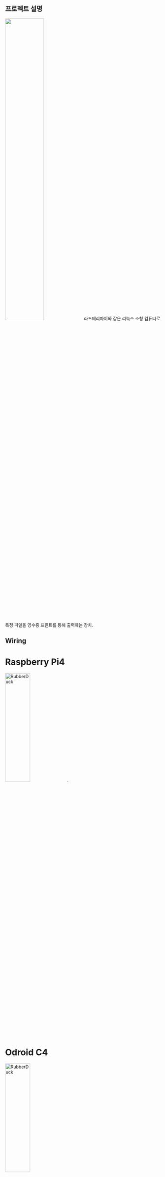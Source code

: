 ## 프로젝트 설명 
<img width="50%" src="https://user-images.githubusercontent.com/8589992/174252878-1f55046e-c069-4821-acf7-9d2b71925bf2.jpg" />
라즈베리파이와 같은 리눅스 소형 컴퓨터로 특정 파일을 영수증 프린트를 통해 출력하는 장치.  

## Wiring 
# Raspberry Pi4
<img src="/Schematic/Wiring_v1.jpg" width="40%" height="30%" title="px(픽셀) 크기 설정" alt="RubberDuck"></img>. 
# Odroid C4
<img src="/Schematic/moya-worklog_OdroidC4_v1_bb.png" width="40%" height="30%" title="px(픽셀) 크기 설정" alt="RubberDuck"></img>

## Pin Map 
### Raspberry Pi
| Name | GPIO# |  
| ----------- | ----------- | 
| Reset Button GPIO | 3 |  
| Reset Button Active | GND |
| Power LED Positive | 6 |
| Power LED Negative | GND |
| Print Button GPIO | 21 |
| Print Button LED | 20 |

[GPIO](https://pinout.xyz/)

### Odroid C4
| Name | GPIO# |  
| ----------- | ----------- | 
| Reset Button GPIO | 11(479) |  
| Reset Button Active | 9(GND) |
| LED Positive | 1(3.3V) |
| LED Negative | 6(GND) |
| Print Button GPIO | 25 |
| Print Button LED | 12 |

[BCM numbering](https://wiki.odroid.com/odroid-xu4/application_note/gpio/rpi.gpio#about_bcm_numbering)

## BOM

| 부품명 | 수량 |  
| ----------- | ----------- | 
| 라즈베리파이 3A+ | 1ea |  
| BIXOLON_SRP-330II  | 1ea |
| 2.5A 전원 아답터 | 1ea |
| 납작소켓 커넥터 와이어 | 2ea |
| 1K ohm 저항 | 2ea |
| 100nF 커패시터 (104) | 1ea |
| 60mm LED 아케이드 버튼 스위치 (SZH-LC043) | 1ea |

## 실행방법
1. Bixolon 버전 :
	`sudo python3 print_Bixolon.py` 
2. sam4s 버전: 
	`sudo python3 print_sam4s.py`

## 설치방법
### Raspberry pi(cups) + Bixolon SRP-330II 
1. 라즈베리파이 imge 준비 : Raspbian 32-bit Desktop ver (2021-05-07)
2. 라즈베리파이 ssh, spi enable 
3. 원격 다운로드  
    `git clone --recurse-submodules https://github.com/AntonSangho/moya-worklog.git`
4. 드라이버 파일 압축해제  
    `unzip Software_BixolonCupsDrv_Linux_v1.3.5.1.zip .`
6. cups 설치  
    `sudo apt-get install cups`
7. pip 설치  
    `sudo apt-get install python3-pip`
8. escpos 설치  
    `sudo pip3 install escpos`
6. 프린터 드라이버 설치  
    `sh setup_v1.4.1.sh`
7. pi  권한 획득  
    `sudo usermod -a -G lpadmin pi`
8. libcups2-dev 설치  
	`sudo apt-get install libcups2-dev`
9. pycups 설치  
	`sudo pip3 install pycups`
10. cups 설정
	1. http://localhost:631 접속
	2. Add printer (USB 연결된 상태)
	3. Print 사이즈 : 75x150mm설정 
11. 기본 프린터 설정  
    `lpoptions -d BIXOLON_SRP-330II`
12. 부팅파일 설정 
	1. `sudo vi /etc/rc.local`
	2. Exit 0 전에 아래 코드 추가  
        `python3 /home/pi/moya-worklog/print.py &`

### Raspberry pi(escpos) + Sam4s Giant 100
1. 라즈베리파이 이미지 준비 : Raspbian 32-bit Lite ver (2022-04-04)
2. 라즈베리파이 ssh enable 
3. Git 설치 후 원격 다운로드  
    `git clone --recurse-submodules https://github.com/AntonSangho/moya-worklog.git`
4. pip 설치  
    `sudo apt-get install python3-pip`  
	`sudo pip3 install escpos`  
	`sudo apt-get install libopenjp2-7`
5. libcups2-dev 설치  
	`sudo apt-get install libcups2-dev`
6. pycups 설치  
	`sudo pip3 install pycups`
7. requirement로 설치  
    `pip install -r requirements.txt `
8. 부팅파일 설정 
	1. `sudo vi /etc/rc.local`
	2. Exit 0 전에 아래 코드 추가  
        `python3 /home/pi/moya-worklog/print_sam4s.py &`
9. [리셋버튼 설치](https://howchoo.com/g/mwnlytk3zmm/how-to-add-a-power-button-to-your-raspberry-pi)  
    `./pi-power-button/script/install`

10. [부팅 확인 led 설치](https://howchoo.com/g/ytzjyzy4m2e/build-a-simple-raspberry-pi-led-power-status-indicator#enable-the-gpio-serial-port)  
    `enable_uart = 1`


### Odroid C4 + Sam4s Giant 100
1. [Ubuntu Minimal 20.04 image](https://dn.odroid.com/S905X3/ODROID-C4/Ubuntu/ubuntu-20.04-4.9-mate-odroid-c4-hc4-20220228.img.xz)을 다운로드한다. 
2. uart 통신을 통해서 ip address확인 후 ssh 접속. (id: root, password: odroid)
3. 기본 비밀번호 변경  
	`sudo passwd`
4. 시스템 업데이이트  
	`sudo apt-get update`  
	`sudo apt-get upgrade`
5. 개발환경세팅  
	`sudo apt-get install python3-dev`  
	`sudo apt-get install python3-pip`  
	`sudo apt-get install cups`  
	`sudo apt-get install escpos`  
	`sudo apt-get install libcups2-dev`
	
6. [Odroid 용 RPi.GPIO 설치](https://wiki.odroid.com/odroid-xu4/application_note/gpio/rpi.gpio#rpigpio_for_odroid)    
	`git clone https://github.com/awesometic/RPi.GPIO-Odroid`  
	`cd RPi.GPIO-Odroid`  
	`sudo python setup.py build install`  
	
7. 원격 다운로드  
	`git clone --recurse-submodules https://github.com/AntonSangho/moya-worklog.git`
	
8. pip install  
	`cd odroid`  
	`pip install -r requirements.txt`
	

9. [리셋버튼 설치](https://wiki.odroid.com/odroid-c4/application_note/gpio/gpio_key_wakeup#sw_set-up_using_bootini)
boot.ini(/media/boot/boot.ini)에 setenv bootargs 아래 두줄 추가. 
```
### in case of GPIOX.3 (Pin 11) of 2x20 pins connector
setenv gpiopower "479"
setenv bootargs ${bootargs} gpiopower=${gpiopower}
```
5. 부팅파일 설정
	1. `sudo vi /etc/rc.local`
	2. Exit 0 전에 아래 코드 추가  
        `sudo python3 /root/moya-worklog/odroid/print_odroid.py &`

## 동작하는 법
1. 라즈베리파이 전원 연결하기. 
2. 흰색 불이 들어오면 버튼을 누른다. 

## 작업일지파일 만드는 법(illustrator2022 기준) 
1. 작업일지_원본.ai 파일 열기
2. 내보내기 -> 내보내기 형식
3. 파일명 수정
4. 대지사용 체크 후 범위설정
5. 내보내기 누르기
6. 해상도: 고(300ppi) / 앤티 앨리어싱: 아트최적화 / 배경색: 흰색 
7. 확인 

## 파일 정보 및 목록 
- 실행파일
- 출력이미지
- 프린터 드라이버 

## 저작권 및사용권 정보 
reliquum 

## 배포자 및 개발자 연락처 
sanghoemail@gmail.com 

## 알려진 버그
- 불안정한 전원장치에 연결할 때 출력이 불규칙적으로 발생하는 문제

## 업데이트 정보 
